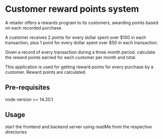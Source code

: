 # Customer reward points system
A retailer offers a rewards program to its customers, awarding points based on each recorded purchase.

A customer receives 2 points for every dollar spent over $100 in each transaction, plus 1 point for every dollar spent over $50 in each transaction.

Given a record of every transaction during a three month period. calculate the reward points earned for each customer per month and total.

This application is used for getting reward points for every purchase by a customer.
Reward points are calculated.

## Pre-requisites
node version >= 14.20.1

## Usage
start the frontend and backend server using readMe from the respective directories
